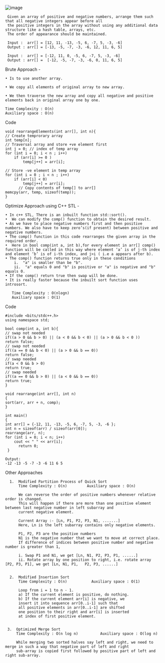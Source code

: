 ![image](https://user-images.githubusercontent.com/66017717/135300257-0669ebd0-a22c-4cc0-aa37-837b4c86390c.png)

     Given an array of positive and negative numbers, arrange them such that all negative integers appear before all 
     the positive integers in the array without using any additional data structure like a hash table, arrays, etc. 
     The order of appearance should be maintained.

     Input :  arr[] = [12, 11, -13, -5, 6, -7, 5, -3, -6]
     Output : arr[] = [-13, -5, -7, -3, -6, 12, 11, 6, 5]

     Input :  arr[] = [-12, 11, 0, -5, 6, -7, 5, -3, -6]
     Output : arr[] =  [-12, -5, -7, -3, -6, 0, 11, 6, 5]


   Brute Approach - 
	
    • Is to use another array. 
	
    • We copy all elements of original array to new array. 
	
    • We then traverse the new array and copy all negative and positive elements back in original array one by one. 
   
    Time Complexity : O(n)     
    Auxiliary space : O(n) 

   Code

    void rearrangeElements(int arr[], int n){
    // Create temprorary array
    int temp[n];
    // Traversal array and store +ve element first
    int j = 0; // index of temp array
    for (int i = 0; i < n ; i++)
        if (arr[i] >= 0 )
            temp[j++] = arr[i];
 
    // Store -ve element in temp array
    for (int i = 0 ; i < n ; i++)
        if (arr[i] < 0)
            temp[j++] = arr[i];
          // Copy contents of temp[] to arr[]
    memcpy(arr, temp, sizeof(temp));
    }
    
    
  Optimize Approach using C++ STL -

	• In c++ STL, There is an inbuilt function std::sort().
	•  We can modify the comp() function to obtain the desired result. 
	• As we have to place negative numbers first and then positive numbers. We also have to keep zero’s(if present) between positive and negative numbers.
	• The comp() function in this code rearranges the given array in the required order.
	•  Here in bool comp(int a, int b),for every element in arr[] comp() function will be called in this way where element ‘a’ is of j-th index and element ‘b’ is of i-th index, and j>i ( i.e a appears after b).
	• The comp() function returns true only in these conditions
		i.  "a" is smaller than be "b".
		ii.  "a" equals 0 and "b" is positive or "a" is negative and "b" equals 0.
	• If the comp() return true then swap will be done.
	• It is really faster because the inbuilt sort function uses introsort.

       Time Complexity : O(nlogn)     
       Auxiliary space : O(1) 

   Code

    #include <bits/stdc++.h>
    using namespace std;
 
    bool comp(int a, int b){
    // swap not needed
    if((a > 0 && b > 0) || (a < 0 && b < 0) || (a > 0 && b < 0 ))
    return false;
    // swap not needed
    if((a == 0 && b < 0) || (a > 0 && b == 0))
    return false;
    // swap needed
    if(a < 0 && b > 0)
    return true;
    // swap needed
    if((a == 0 && b > 0) || (a < 0 && b == 0))
    return true;
    }
 
    void rearrange(int arr[], int n)
    {
    sort(arr, arr + n, comp);
    }
 
    int main()
    {
    int arr[] = {-12, 11, -13, -5, 6, -7, 5, -3, -6 };
    int n = sizeof(arr) / sizeof(arr[0]);
    rearrange(arr, n);
    for (int i = 0; i < n; i++)
        cout << " " << arr[i];
          return 0;
     }

    Output: 
    -12 -13 -5 -7 -3 -6 11 6 5

   Other Approaches

      1.  Modified Partition Process of Quick Sort 
          Time Complexity : O(n)         Auxiliary space : O(n)

          We can reverse the order of positive numbers whenever relative order is changed. 
          This will happen if there are more than one positive element between last negative number in left subarray and 
          current negative element.

          Current Array :- [Ln, P1, P2, P3, N1, .......]
          Here, Ln is the left subarray contains only negative elements.

          P1, P2, P3 are the positive numbers
          N1 is the negative number that we want to move at correct place.
          If difference of indices between positive number and negative number is greater than 1,
	
          i. Swap P1 and N1, we get [Ln, N1, P2, P3, P1, ......]
          ii. Rotate array by one position to right, i.e. rotate array [P2, P3, P1], we get [Ln, N1, P1,   P2, P3, ......]
       
       
      2.  Modified Insertion Sort  
          Time Complexity : O(n)           Auxiliary space : O(1) 

          Loop from i = 1 to n - 1.
          a) If the current element is positive, do nothing.
          b) If the current element arr[i] is negative, we 
          insert it into sequence arr[0..i-1] such that 
          all positive elements in arr[0..i-1] are shifted 
          one position to their right and arr[i] is inserted
          at index of first positive element.
     
     
     3.  Optimized Merge Sort 
         Time Complexity : O(n log n)          Auxiliary space : O(log n) 
      
         While merging two sorted halves say left and right, we need to merge in such a way that negative part of left and right 
         sub-array is copied first followed by positive part of left and right sub-array.

